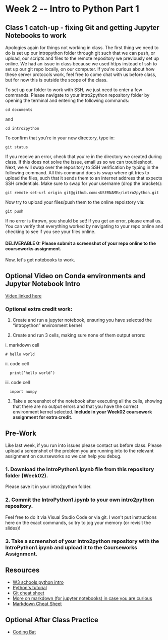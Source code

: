 # Week 2 -- Intro to Python Part 1

## Class 1 catch-up - fixing Git and getting Jupyter Notebooks to work
Apologies again for things not working in class. The first thing we need to do is set up our intropython folder through git such that we can push, or upload, our scripts and files to the remote repository we previously set up online. We had an issue in class because we used https instead of ssh to set up our git repo locally, on our computer. If you're curious about how these server protocols work, feel free to come chat with us before class, but for now this is outside the scope of the class.

To set up our folder to work with SSH, we just need to enter a few commands. Please navigate to your intro2python repository folder by opening the terminal and entering the following commands:
```
cd documents
```
and
```
cd intro2python
```
To confirm that you're in your new directory, type in:
```
git status
```
If you receive an error, check that you're in the directory we created during class. If this does not solve the issue, email us so we can troubleshoot. Next, we  will swap over the repository to SSH verification by typing in the following command. All this command does is swap where git tries to upload the files, such that it sends them to an internet address that expects SSH credentials. Make sure to swap <USERNAME> for your username (drop the brackets):
```
git remote set-url origin git@github.com:<USERNAME>/intro2python.git
```
Now try to upload your files/push them to the online repoistory via:
```
git push
```
If no error is thrown, you should be set! If you get an error, please email us. You can verify that everything worked by navigating to your repo online and checking to see if you see your files online. 
#### DELIVERABLE 0: Please submit a screenshot of your repo online to the courseworks assignment.

Now, let's get notebooks to work.



## Optional Video on Conda environments and Jupyter Notebook Intro

[Video linked here](https://www.youtube.com/watch?v=LCOINLVBVmM)
### Optional extra credit work:
1. Create and run a jupyter notebook, ensuring you have selected the “intropython” environment kernel

2. Create and run 3 cells, making sure none of them output errors:

i. markdown cell
```
# hello world
```

  ii. code cell 

      print(‘hello world’)

  iii. code cell 

      import numpy

3. Take a screenshot of the notebook after executing all the cells, showing that there are no output errors and that you have the correct environment kernel selected. **Include in your Week02 coursework assignment for extra credit.**



## Pre-Work
Like last week, if you run into issues please contact us before class. Please upload a screenshot of the problem you are running into to the relevant assignment on courseworks so we can help you debug.





### 1. Download the IntroPython1.ipynb file from this repository folder (Week02).
Please save it in your intro2python folder.
### 2. Commit the  IntroPython1.ipynb to your own intro2python repository.
Feel free to do it via Visual Studio Code or via git. I won't put instructions here on the exact commands, so try to jog your memory (or revisit the slides)!
### 3. Take a screenshot of your intro2python repository with the IntroPython1.ipynb and upload it to the Courseworks Assignment.


## Resources
- [W3 schools python intro](https://www.w3schools.com/python/python_operators.asp)
- [Python's tutorial](https://docs.python.org/3/tutorial/introduction.html)
- [Git cheat sheet](https://education.github.com/git-cheat-sheet-education.pdf)
- [More on markdown (for jupyter notebooks) in case you are curious](https://jupyter-notebook.readthedocs.io/en/stable/examples/Notebook/Working%20With%20Markdown%20Cells.html)
- [Markdown Cheat Sheet](https://sqlbak.com/blog/wp-content/uploads/2020/12/Jupyter-Notebook-Markdown-Cheatsheet2.pdf)

## Optional After Class Practice
- [Coding Bat](https://codingbat.com/python)

